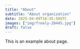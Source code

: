 ```yaml
---
title: "About"
subtitle: "About organization"
date: 2025-04-09T16:45:58UTC
images: ["img/freely-20445.jpg"]
draft: false
---
```


This is an example about page.
